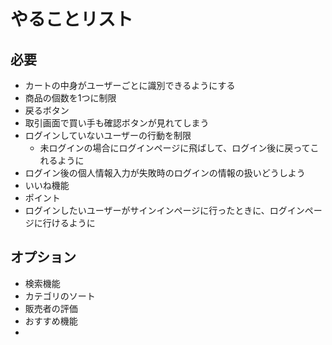 # やることリスト

## 必要
- カートの中身がユーザーごとに識別できるようにする
- 商品の個数を1つに制限
- 戻るボタン
- 取引画面で買い手も確認ボタンが見れてしまう
- ログインしていないユーザーの行動を制限
  - 未ログインの場合にログインページに飛ばして、ログイン後に戻ってこれるように
- ログイン後の個人情報入力が失敗時のログインの情報の扱いどうしよう
- いいね機能
- ポイント
- ログインしたいユーザーがサインインページに行ったときに、ログインページに行けるように

## オプション
- 検索機能
- カテゴリのソート
- 販売者の評価
- おすすめ機能
- 
